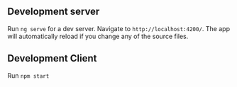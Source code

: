 ## Development server

Run `ng serve` for a dev server. Navigate to `http://localhost:4200/`. The app
will automatically reload if you change any of the source files.

## Development Client

Run `npm start`
